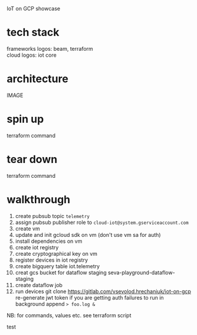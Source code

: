 IoT on GCP showcase

# tech stack  
frameworks logos: beam, terraform  
cloud logos: iot core  

# architecture

IMAGE

# spin up

terraform command

# tear down

terraform command

# walkthrough
1. create pubsub topic `telemetry`
2. assign pubsub publisher role to `cloud-iot@system.gserviceaccount.com` 
3. create vm 
4. update and init gcloud sdk on vm (don't use vm sa for auth)
5. install dependencies on vm
6. create iot registry
7. create cryptographical key on vm
8. register devices in iot registry
9. create bigquery table iot.telemetry
10. creat gcs bucket for dataflow staging seva-playground-dataflow-staging
10. create dataflow job
7. run devices
git clone https://gitlab.com/vsevolod.hrechaniuk/iot-on-gcp
re-generate jwt token if you are getting auth failures
to run in background append `> foo.log &`

NB: for commands, values etc. see terraform script

test